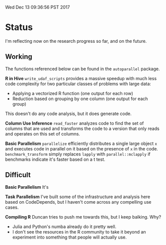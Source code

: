 Wed Dec 13 09:36:56 PST 2017

# Status

I'm reflecting now on the research progress so far, and on the future.

## Working

The functions referenced below can be found in the `autoparallel` package.

__R in Hive__ `write_udaf_scripts` provides a massive speedup
with much less code complexity for two particular classes of problems with
large data:

- Applying a vectorized R function (one output for each row)
- Reduction based on grouping by one column (one output for each group)

This doesn't do any code analysis, but it does generate code.

__Column Use Inference__ `read_faster` analyzes code to
find the set of columns that are used and transforms the code to a version
that only reads and operates on this set of columns.

__Basic Parallelism__ `parallelize` efficiently distributes a single large
object `x` and executes code in parallel on it based on the presence of `x`
in the code. `benchmark_transform` simply replaces `lapply` with
`parallel::mclapply` if benchmarks indicate it's faster based on a t test.

## Difficult

__Basic Parallelism__ It's

__Task Parallelism__ I've built some of the infrastructure and analysis
here based on CodeDepends, but I haven't come across any compelling use
cases.

__Compiling R__ Duncan tries to push me towards this, but I keep balking.
Why?

- Julia and Python's numba already do it pretty well.
- I don't see the resources in the R community to take it beyond an
  experiment into something that people will actually use.
